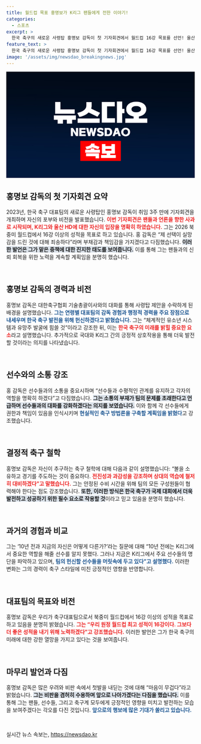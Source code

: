 ```yaml
---
title: 월드컵 목표 홍명보가 K리그 팬들에게 전한 이야기!
categories:
  - 스포츠
excerpt: >
  한국 축구의 새로운 사령탑 홍명보 감독이 첫 기자회견에서 월드컵 16강 목표를 선언! 울산 팬과 K리그 팬들에게 사과하며 새로운 축구 철학과 유소년 시스템 강화 의지를 피력했다. 그의 진정한 변화가 기대된다!
feature_text: >
  한국 축구의 새로운 사령탑 홍명보 감독이 첫 기자회견에서 월드컵 16강 목표를 선언! 울산 팬과 K리그 팬들에게 사과하며 새로운 축구 철학과 유소년 시스템 강화 의지를 피력했다. 그의 진정한 변화가 기대된다!
image: '/assets/img/newsdao_breakingnews.jpg'
---
```


<p><img src="/assets/img/newsdao_breakingnews.jpg" alt="cryptoinkorea 속보" /></p>

<h2 data-ke-size="size26">홍명보 감독의 첫 기자회견 요약</h2>

<p data-ke-size="size16">2023년, 한국 축구 대표팀의 새로운 사령탑인 홍명보 감독이 취임 3주 만에 기자회견을 개최하며 자신의 포부와 비전을 발표했습니다. <b><span style="color: #ee2323;">이번 기자회견은 팬들과 언론을 향한 사과로 시작되며, K리그와 울산 HD에 대한 자신의 입장을 명확히 하였습니다.</span></b> 그는 2026 북중미 월드컵에서 16강 이상의 성적을 목표로 하고 있습니다. 홍 감독은 “제 선택이 실망감을 드린 것에 대해 죄송하다”라며 부채감과 책임감을 가지겠다고 다짐했습니다. <b><span style="background-color: #21538527;">이러한 발언은 그가 맡은 중책에 대한 진지한 태도를 보여줍니다.</span></b> 이를 통해 그는 팬들과의 신뢰 회복을 위한 노력을 계속할 계획임을 분명히 했습니다.</p>

<p data-ke-size="size16">&nbsp;</p>

<h2 data-ke-size="size26">홍명보 감독의 경력과 비전</h2>

<p data-ke-size="size16">홍명보 감독은 대한축구협회 기술총괄이사와의 대화를 통해 사령탑 제안을 수락하게 된 배경을 설명했습니다. <b><span style="color: #1a5490;">그는 연령별 대표팀의 감독 경험과 행정적 경력을 주요 장점으로 내세우며 한국 축구 발전을 위해 헌신하겠다고 밝혔습니다.</span></b> 그는 “체계적인 유소년 시스템과 유망주 발굴에 힘쓸 것”이라고 강조한 뒤, 이는 <b><span style="color: #ee2323;">한국 축구의 미래를 밝힐 중요한 요소</span></b>라고 설명했습니다. 추가적으로 국대와 K리그 간의 긍정적 상호작용을 통해 더욱 발전할 것이라는 의지를 나타냈습니다.</p>

<p data-ke-size="size16">&nbsp;</p>

<h2 data-ke-size="size26">선수와의 소통 강조</h2>

<p data-ke-size="size16">홍 감독은 선수들과의 소통을 중요시하며 “선수들과 수평적인 관계를 유지하고 각자의 역할을 명확히 하겠다”고 다짐했습니다. <b><span style="background-color: #21538527;">그는 소통의 부재가 팀의 문제를 초래한다고 언급하며 선수들과의 대화를 강화하겠다는 의지를 보였습니다.</span></b> 이와 함께 각 선수들에게 권한과 책임이 있음을 인식시키며 <b><span style="color: #1a5490;">현실적인 축구 방법론을 구축할 계획임을 밝혔다</span></b>고 강조했습니다.</p>

<p data-ke-size="size16">&nbsp;</p>

<h2 data-ke-size="size26">결정적 축구 철학</h2>

<p data-ke-size="size16">홍명보 감독은 자신이 추구하는 축구 철학에 대해 다음과 같이 설명했습니다: “볼을 소유하고 경기를 주도하는 것이 중요하다. <b><span style="color: #ee2323;">전진성과 과감성을 강조하며 상대의 역습에 철저히 대비하겠다”고 말했습니다.</span></b> 그는 안정된 수비 시간을 위해 팀의 모든 구성원들이 협력해야 한다는 점도 강조했습니다. <b><span style="background-color: #21538527;">또한, 이러한 방식은 한국 축구가 국제 대회에서 더욱 발전하고 성공하기 위한 필수 요소로 작용할 것</span></b>이라고 믿고 있음을 분명히 했습니다.</p>

<p data-ke-size="size16">&nbsp;</p>

<h2 data-ke-size="size26">과거의 경험과 비교</h2>

<p data-ke-size="size16">그는 ‘10년 전과 지금의 자신은 어떻게 다른가?’라는 질문에 대해 “10년 전에는 K리그에서 중요한 역할을 해줄 선수를 알지 못했다. 그러나 지금은 K리그에서 주요 선수들의 명단을 파악하고 있으며, <b><span style="color: #1a5490;">팀의 헌신할 선수들을 머릿속에 두고 있다”고 설명했다.</span></b> 이러한 변화는 그의 경력이 축구 스타일에 미친 긍정적인 영향을 반영합니다.</p>

<p data-ke-size="size16">&nbsp;</p>

<h2 data-ke-size="size26">대표팀의 목표와 비전</h2>

<p data-ke-size="size16">홍명보 감독은 우리가 축구대표팀으로서 북중미 월드컵에서 16강 이상의 성적을 목표로 하고 있음을 분명히 밝혔습니다. <b><span style="color: #ee2323;">그는 “우리 원정 월드컵 최고 성적이 16강이다. 그보다 더 좋은 성적을 내기 위해 노력하겠다”고 강조했습니다.</span></b> 이러한 발언은 그가 한국 축구의 미래에 대한 강한 열망을 가지고 있다는 것을 보여줍니다.</p>

<p data-ke-size="size16">&nbsp;</p>

<h2 data-ke-size="size26">마무리 발언과 다짐</h2>

<p data-ke-size="size16">홍명보 감독은 많은 우려와 비판 속에서 첫발을 내딛는 것에 대해 “마음이 무겁다”라고 밝혔습니다. <b><span style="background-color: #21538527;">그는 비판을 겸허히 수용하며 앞으로 나아가겠다는 다짐을 했습니다.</span></b> 이를 통해 그는 팬들, 선수들, 그리고 축구계 모두에게 긍정적인 영향을 미치고 발전하는 모습을 보여주겠다는 각오를 다진 것입니다. <b><span style="color: #1a5490;">앞으로의 행보에 많은 기대가 쏠리고 있습니다.</span></b></p>

<p data-ke-size="size16">&nbsp;</p>
실시간 뉴스 속보는, <a href="https://newsdao.kr" rel="dofollow">https://newsdao.kr</a>


